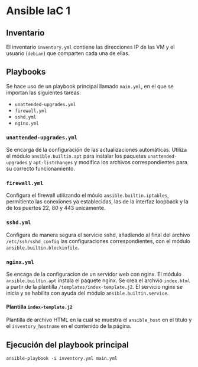 # Ansible IaC 1

## Inventario

El inventario `inventory.yml` contiene las direcciones IP de las VM y el usuario (`debian`) que comparten cada una de ellas.

## Playbooks

Se hace uso de un playbook principal llamado `main.yml`, en el que se importan las siguientes tareas:

- `unattended-upgrades.yml`
- `firewall.yml`
- `sshd.yml`
- `nginx.yml`

### `unattended-upgrades.yml`

Se encarga de la configuración de las actualizaciones automáticas. Utiliza el módulo `ansible.builtin.apt` para instalar los paquetes `unattended-upgrades` y `apt-listchanges` y modifica los archivos correspondientes para su correcto funcionamiento.

### `firewall.yml`

Configura el firewall utilizando el móulo `ansible.builtin.iptables`, permitiento las conexiones ya establecidas, las de la interfaz loopback y la de los puertos 22, 80 y 443 unicamente.

### `sshd.yml`

Configura de manera segura el servicio sshd, añadiendo al final del archivo `/etc/ssh/sshd_config` las configuraciones correspondientes, con el módulo `ansible.builtin.blockinfile`.

### `nginx.yml` 

Se encaga de la configuracion de un servidor web con nginx. El módulo `ansible.builtin.apt` instala el paquete nginx. Se crea el archvio `index.html` a partir de la plantilla `/templates/index-template.j2`. El servicio nginx se inicia y se habilita con ayuda del módulo `ansible.builtin.service`.

#### Plantilla `index-template.j2`

Plantilla de archivo HTML en la cual se muestra el `ansible_host` en el titulo y el `inventory_hostname` en el contenido de la página.

## Ejecución del playbook principal

`ansible-playbook -i inventory.yml main.yml`
